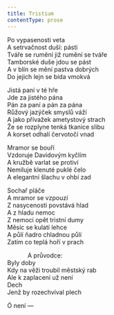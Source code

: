 ```yaml
---
title: Tristium
contentType: prose
---
```


<section>

Po vypasenosti veta  
A setrvačnost duší: pásti  
Tváře se rumění již rumění se tváře  
Tamborské duše jdou se pást  
A v blín se mění pastva dobrých  
Do jejich lejn se bída vmokvá

Jistá paní v té hře  
Jde za jistého pána  
Pán za paní a pán za pána  
Růžový jazýček smyslů váží  
A jako přívažek ametystový strach  
Že se rozplyne tenká tkanice slibu  
A korset odhalí červotočí vnad

Mramor se bouří  
Vzdoruje Davidovým kyčlím  
A kružbě varlat se protiví  
Nemiluje klenuté puklé čelo  
A elegantní šlachu v ohbí zad

Sochař pláče  
A mramor se vzpouzí  
Z nasycenosti povstává hlad  
A z hladu nemoc  
Z nemoci opět tristní dumy  
Měsíc se kulatí lehce  
A půlí ňadro chladnou půlí  
Zatím co teplá hoří v prach

            A průvodce:  
Byly doby  
Kdy na věži troubil městský rab  
Ale k zaplacení už není  
Dech  
Jenž by rozechvíval plech

Ó není —

</section>
